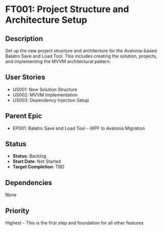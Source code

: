 # FT001: Project Structure and Architecture Setup

## Description
Set up the new project structure and architecture for the Avalonia-based Balatro Save and Load Tool. This includes creating the solution, projects, and implementing the MVVM architectural pattern.

## User Stories
- US001: New Solution Structure
- US002: MVVM Implementation
- US003: Dependency Injection Setup

## Parent Epic
- EP001: Balatro Save and Load Tool - WPF to Avalonia Migration

## Status
- **Status**: Backlog
- **Start Date**: Not Started
- **Target Completion**: TBD

## Dependencies
None

## Priority
Highest - This is the first step and foundation for all other features
